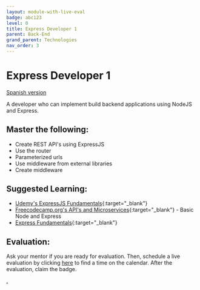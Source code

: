 ```yaml
---
layout: module-with-live-eval
badge: abc123
level: 0
title: Express Developer 1
parent: Back-End
grand_parent: Technologies
nav_order: 3
---
```

# Express Developer 1

[Spanish version](express1-es.md)

A developer who can implement build backend applications using NodeJS and Express.

## Master the following:

- Create REST API's using ExpressJS
- Use the router
- Parameterized urls
- Use middleware from external libraries
- Create middleware

## Suggested Learning:

- [Udemy's ExpressJS Fundamentals](https://www.udemy.com/course/expressjs-fundamentals/){:target="\_blank"}
- [Freecodecamp.org's API's and Microservices](https://www.freecodecamp.org/learn){:target="\_blank"} - Basic Node and Express
- [Express Fundamentals](https://www.rithmschool.com/courses/node-express-fundamentals){:target="\_blank"}

## Evaluation:

Ask your mentor if you are ready for evaluation. Then, schedule a live evaluation by clicking [here](https://webdev.codex.academy/mastery-eval-4?badge=VIdEr0C6R2-mk1KPovI7DA) to find a time on the calendar. After the evaluation, claim the badge.

[.](level-4)
